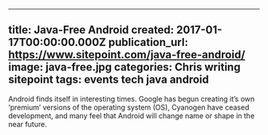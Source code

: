   - --
title:   Java-Free Android
created: 2017-01-17T00:00:00.000Z
publication_url: https://www.sitepoint.com/java-free-android/
image: java-free.jpg
categories: Chris writing sitepoint
tags: events tech java android
---

Android finds itself in interesting times. Google has begun creating it’s own ‘premium’ versions of the operating system (OS), Cyanogen have ceased development, and many feel that Android will change name or shape in the near future.
